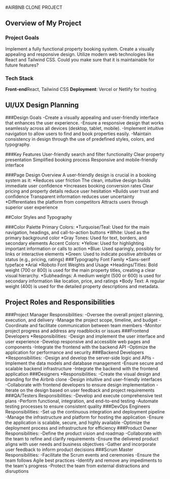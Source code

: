 #AIRBNB CLONE PROJECT

## Overview of My Project 

### Project Goals
Implement a fully functional property booking system.
 Create a visually appealing and responsive design.
 Utilize modern web technologies like React and Tailwind CSS.
 Could you make sure that it is maintainable for future features?

### Tech Stack
**Front-end**React, Tailwind CSS 
**Deployment**: Vercel or Netlify for hosting




## UI/UX Design Planning

###Design Goals
-Create a visually appealing and user-friendly interface that enhances the user experience.
-Ensure a responsive design that works seamlessly across all devices (desktop, tablet, mobile).
-Implement intuitive navigation to allow users to find and book properties easily.
-Maintain consistency in design through the use of predefined styles, colors, and typography.

###Key Features
User-friendly search and filter functionality
Clear property presentation
Simplified booking process
Responsive and mobile-friendly interface

###Page Design Overview
A user-friendly design is crucial in a booking system as it:
*Reduces user friction
The clean, intuitive design builds immediate user confidence
*Increases booking conversion rates
Clear pricing and property details reduce user hesitation
*Builds user trust and confidence
Transparent information reduces user uncertainty
*Differentiates the platform from competitors
Attracts users through superior user experience



##Color Styles and Typography

###Color Palette
Primary Colors:
*Turquoise/Teal: Used for the main navigation, headings, and call-to-action buttons
*White: Used as the primary background color
*Gray Tones: Used for text, borders, and secondary elements
Accent Colors:
*Yellow: Used for highlighting important information or calls to action
*Blue: Used sparingly, possibly for links or interactive elements
*Green: Used to indicate positive attributes or status (e.g., pricing, ratings)
###Typography
Font Family
*Sans-serif typeface
*Arial
*Roboto
Font Weights and Usage
*Headings/Titles: Bold weight (700 or 800) is used for the main property titles, creating a clear visual hierarchy.
*Subheadings: A medium weight (500 or 600) is used for secondary information like location, price, and ratings
*Body Text: A regular weight (400) is used for the detailed property descriptions and metadata.




## Project Roles and Responsibilities
###Project Manager
Responsibilities:
-Oversee the overall project planning, execution, and delivery
-Manage the project scope, timeline, and budget
-Coordinate and facilitate communication between team members
-Monitor project progress and address any roadblocks or issues
###Frontend Developers
*Responsibilities:
-Design and implement the user interface and user experience
-Develop responsive and accessible web pages and components
-Integrate the frontend with the backend API
-Optimize the application for performance and security
###Backend Developers
*Responsibilities:
-Design and develop the server-side logic and APIs
-Implement the data models and database management
-Ensure secure and scalable backend infrastructure
-Integrate the backend with the frontend application
###Designers
*Responsibilities:
-Create the visual design and branding for the Airbnb clone
-Design intuitive and user-friendly interfaces
-Collaborate with frontend developers to ensure design implementation
-Iterate on the design based on user feedback and project requirements
###QA/Testers
Responsibilities:
-Develop and execute comprehensive test plans
-Perform functional, integration, and end-to-end testing
-Automate testing processes to ensure consistent quality
###DevOps Engineers
Responsibilities:
-Set up the continuous integration and deployment pipeline
-Manage the infrastructure and platform for hosting the application
-Ensure the application is scalable, secure, and highly available
-Optimize the deployment process and infrastructure for efficiency
###Product Owner
Responsibilities:
-Define the product vision and roadmap
-Collaborate with the team to refine and clarify requirements
-Ensure the delivered product aligns with user needs and business objectives
-Gather and incorporate user feedback to inform product decisions
###Scrum Master
Responsibilities: 
-Facilitate the Scrum events and ceremonies
-Ensure the team follows Agile best practices
-Identify and remove any impediments to the team's progress
-Protect the team from external distractions and disruptions


